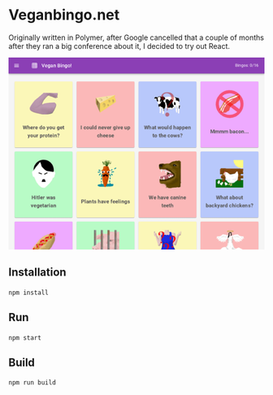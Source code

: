 # Veganbingo.net

Originally written in Polymer, after Google cancelled that a couple of months after they ran a big conference about it, I decided to try out React.

![](public/images/vegan-bingo-share.png)

## Installation

`npm install`

## Run

`npm start`

## Build

`npm run build`

